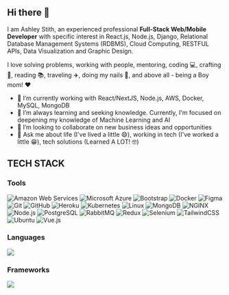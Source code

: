 ## Hi there 👋

I am Ashley Stith, an experienced professional **Full-Stack Web/Mobile Developer** with specific interest in React.js, Node.js, Django, Relational Database Management Systems (RDBMS), Cloud Computing, RESTFUL APIs, Data Visualization and Graphic Design.  

I love solving problems, working with people, mentoring, coding 💻, crafting 🔨, reading 📚, traveling ✈️, doing my nails 💅, and above all - being a Boy mom! ❤️

- 🔭 I’m currently working with React/NextJS, Node.js, AWS, Docker, MySQL, MongoDB
- 🌱 I’m always learning and seeking knowledge. Currently, I'm focused on deepening my knowledge of Machine Learning and AI
- 👯 I’m looking to collaborate on new business ideas and opportunities
- 💬 Ask me about life (I've lived a little 😄), working in tech (I've worked a little 😁), tech solutions (Learned A LOT! 🤓)

## TECH STACK
### Tools
![Amazon Web Services](https://skillicons.dev/icons?i=aws "Amazon Web Services - AWS")
![Microsoft Azure](https://skillicons.dev/icons?i=azure "Microsoft Azure")
![Bootstrap](https://skillicons.dev/icons?i=bootstrap "Bootstrap")
![Docker](https://skillicons.dev/icons?i=docker "Docker")
![Figma](https://skillicons.dev/icons?i=figma "Figma")
![Git](https://skillicons.dev/icons?i=git "Git")
![GitHub](https://skillicons.dev/icons?i=github "GitHub")
![Heroku](https://skillicons.dev/icons?i=heroku "Heroku")
![Kubernetes](https://skillicons.dev/icons?i=kubernetes "Kubernetes")
![Linux](https://skillicons.dev/icons?i=linux "Linux")
![MongoDB](https://skillicons.dev/icons?i=mongodb "MongoDB")
![NGINX](https://skillicons.dev/icons?i=nginx "NGINX")
![Node.js](https://skillicons.dev/icons?i=nodejs "Node.js")
![PostgreSQL](https://skillicons.dev/icons?i=postgres "PostgreSQL")
![RabbitMQ](https://skillicons.dev/icons?i=rabbitmq "RabbitMQ")
![Redux](https://skillicons.dev/icons?i=redux "Redux")
![Selenium](https://skillicons.dev/icons?i=selenium "Selenium")
![TailwindCSS](https://skillicons.dev/icons?i=tailwind "TailwindCSS")
![Ubuntu](https://skillicons.dev/icons?i=ubuntu "Ubuntu")
![Vue.js](https://skillicons.dev/icons?i=vue "Vue.js")

### Languages
<p>
    <img src="https://skillicons.dev/icons?i=cs,css,html,js,jquery,mysql,py,regex,sequelize,ts" />
</p>

### Frameworks
<p>
    <img src="https://skillicons.dev/icons?i=angular,django,dotnet,express,nextjs,react,vue,wordpress" />
</p>
